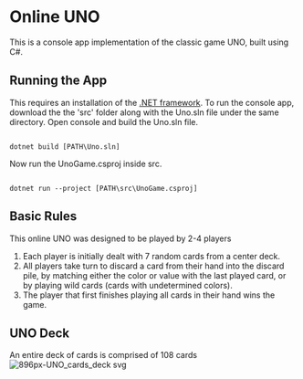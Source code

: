 # Online UNO  
This is a console app implementation of the classic game UNO, built using C#. 

## Running the App
This requires an installation of the [.NET framework](https://dotnet.microsoft.com/en-us/download). To run the console app, download the the 'src' folder along with the Uno.sln file under the same directory. Open console and build the Uno.sln file. 
```console

dotnet build [PATH\Uno.sln]
```
Now run the UnoGame.csproj inside src.
```console

dotnet run --project [PATH\src\UnoGame.csproj]
```

## Basic Rules
This online UNO was designed to be played by 2-4 players
1. Each player is initially dealt with 7 random cards from a center deck.
2. All players take turn to discard a card from their hand into the discard pile, by matching either the color or value with the last played card, or by playing wild cards (cards with undetermined colors).
3. The player that first finishes playing all cards in their hand wins the game.

## UNO Deck
An entire deck of cards is comprised of 108 cards
![896px-UNO_cards_deck svg](https://github.com/gacaam/UnoGame/assets/89449970/b894522c-cae9-4bd9-8596-00a1feb4001e)



